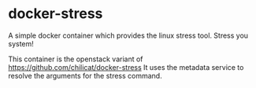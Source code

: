 docker-stress
=============

A simple docker container which provides the linux stress tool. Stress you system!


This container is the openstack variant of https://github.com/chilicat/docker-stress
It uses the metadata service to resolve the arguments for the stress command.



